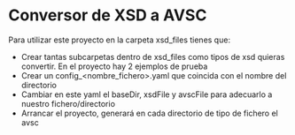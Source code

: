 # Conversor de XSD a AVSC

Para utilizar este proyecto en la carpeta xsd_files tienes que:
- Crear tantas subcarpetas dentro de xsd_files como tipos de xsd quieras convertir. En el proyecto hay 2 ejemplos de prueba
- Crear un config_<nombre_fichero>.yaml que coincida con el nombre del directorio
- Cambiar en este yaml el baseDir, xsdFile y avscFile para adecuarlo a nuestro fichero/directorio
- Arrancar el proyecto, generará en cada directorio de tipo de fichero el avsc
